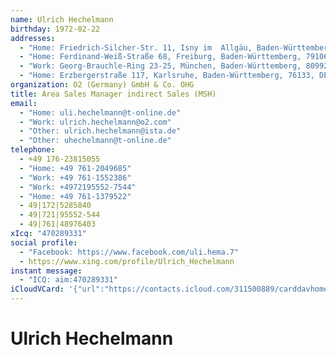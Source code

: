 ```yaml
---
name: Ulrich Hechelmann
birthday: 1972-02-22
addresses:
  - "Home: Friedrich-Silcher-Str. 11, Isny im  Allgäu, Baden-Württemberg"
  - "Home: Ferdinand-Weiß-Straße 68, Freiburg, Baden-Württemberg, 79106, Deutschland"
  - "Work: Georg-Brauchle-Ring 23-25, München, Baden-Württemberg, 80992, Deutschland"
  - "Home: Erzbergerstraße 117, Karlsruhe, Baden-Württemberg, 76133, DE"
organization: O2 (Germany) GmbH & Co. OHG
title: Area Sales Manager indirect Sales (MSH)
email:
  - "Home: uli.hechelmann@t-online.de"
  - "Work: ulrich.hechelmann@o2.com"
  - "Other: ulrich.hechelmann@ista.de"
  - "Other: uhechelmann@t-online.de"
telephone:
  - +49 176-23815055
  - "Home: +49 761-2049685"
  - "Work: +49 761-1552386"
  - "Work: +4972195552-7544"
  - "Home: +49 761-1379522"
  - 49|172|5285840
  - 49|721|95552-544
  - 49|761|48976403
xIcq: "470289331"
social profile:
  - "Facebook: https://www.facebook.com/uli.hema.7"
  - https://www.xing.com/profile/Ulrich_Hechelmann
instant message:
  - "ICQ: aim:470289331"
iCloudVCard: '{"url":"https://contacts.icloud.com/311500889/carddavhome/card/YjBmZjQwZWItNWNiOS00M2Q3LTg5ZWItNThkYmE3NTdkOTc4.vcf","etag":"\"kmfheaoe\"","data":"BEGIN:VCARD\r\nVERSION:3.0\r\nFN:\r\nN:Hechelmann;Ulrich;;;\r\nUID:b0ff40eb-5cb9-43d7-89eb-58dba757d978\r\nBDAY;VALUE=date:1972-02-22\r\nADR;TYPE=HOME:;;Friedrich-Silcher-Str. 11;Isny im  Allgäu;Baden-Württemberg\r\n ;;;\r\nADR;TYPE=HOME:;;Ferdinand-Weiß-Straße 68;Freiburg;Baden-Württemberg;79106;D\r\n eutschland;\r\nADR;TYPE=WORK:;;Georg-Brauchle-Ring 23-25;München;Baden-Württemberg;80992;D\r\n eutschland;\r\nADR;TYPE=HOME:;;Erzbergerstraße 117;Karlsruhe;Baden-Württemberg;76133;DE;\r\nWP1.X-ABLABEL:Home\r\nWP2.X-ABLABEL:Work\r\nWP3.X-ABLABEL:Work\r\nWP4.X-ABLABEL:Home\r\nWP5.X-ABLABEL:Work\r\nWP6.X-ABLABEL:Home\r\nitem0.X-ABLABEL:xing\r\nPRODID:ez-vcard 0.9.13-fc\r\nREV:2025-04-03T22:06:12Z\r\nORG:O2 (Germany) GmbH & Co. OHG;\r\nTITLE:Area Sales Manager indirect Sales (MSH)\r\nEMAIL;TYPE=HOME:uli.hechelmann@t-online.de\r\nEMAIL;TYPE=WORK:ulrich.hechelmann@o2.com\r\nEMAIL;TYPE=OTHER:ulrich.hechelmann@ista.de\r\nEMAIL;TYPE=OTHER:uhechelmann@t-online.de\r\nPHOTO;VALUE=uri:https://gateway.icloud.com/contacts/311500889/ck/card/18b6f\r\n e5521ee91302e9e6b6c948a57ac\r\nTEL;TYPE=CELL:+49 176-23815055\r\nTEL;TYPE=HOME:+49 761-2049685\r\nTEL;TYPE=WORK:+49 761-1552386\r\nTEL;TYPE=WORK:+4972195552-7544\r\nTEL;TYPE=HOME:+49 761-1379522\r\nTEL:49|172|5285840\r\nTEL:49|721|95552-544\r\nTEL:49|761|48976403\r\nX-ICQ;TYPE=HOME,pref:470289331\r\nX-SOCIALPROFILE;TYPE=facebook;X-USER=uli.hema.7;X-USERID=100000008674747;X-\r\n DISPLAYNAME=Uli Hema:https://www.facebook.com/uli.hema.7\r\nIMPP;X-SERVICE-TYPE=ICQ;TYPE=HOME,pref:aim:470289331\r\nitem0.X-SOCIALPROFILE;X-USER=Ulrich_Hechelmann:https://www.xing.com/profile\r\n /Ulrich_Hechelmann\r\nEND:VCARD"}'
---
```

# Ulrich Hechelmann